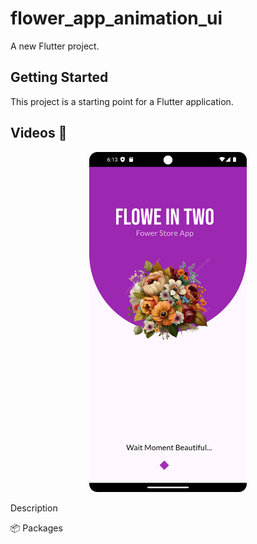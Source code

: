 # flower_app_animation_ui

A new Flutter project.

## Getting Started

This project is a starting point for a Flutter application.



## Videos 📸

<p align="center">
  <a href="https://vimeo.com/1003238463" target="_blank">
    <img src="assets/thumbnail.png" alt="Watch the Video" style="width:50%; height:544px; max-width:340px;" />
  </a>
</p>




Description

📦 Packages
